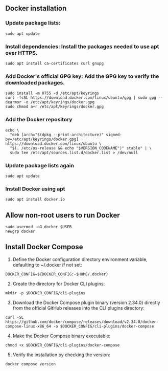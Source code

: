 ## Docker installation
### Update package lists:
```
sudo apt update
```
### Install dependencies: Install the packages needed to use apt over HTTPS.
```
sudo apt install ca-certificates curl gnupg
```
### Add Docker's official GPG key: Add the GPG key to verify the downloaded packages.
```
sudo install -m 0755 -d /etc/apt/keyrings
curl -fsSL https://download.docker.com/linux/ubuntu/gpg | sudo gpg --dearmor -o /etc/apt/keyrings/docker.gpg
sudo chmod a+r /etc/apt/keyrings/docker.gpg
```
### Add the Docker repository
```
echo \
  "deb [arch="$(dpkg --print-architecture)" signed-by=/etc/apt/keyrings/docker.gpg] https://download.docker.com/linux/ubuntu \
  "$(. /etc/os-release && echo "$VERSION_CODENAME")" stable" | \
  sudo tee /etc/apt/sources.list.d/docker.list > /dev/null
```
### Update package lists again
```
sudo apt update
```
### Install Docker using apt
```
sudo apt install docker.io 
```

## Allow non-root users to run Docker
```
sudo usermod -aG docker $USER
newgrp docker
```

## Install Docker Compose 
1. Define the Docker configuration directory environment variable, defaulting to ~/.docker if not set:
```
DOCKER_CONFIG=${DOCKER_CONFIG:-$HOME/.docker}
```

2. Create the directory for Docker CLI plugins:
```
mkdir -p $DOCKER_CONFIG/cli-plugins 
```

3. Download the Docker Compose plugin binary (version 2.34.0) directly from the official GitHub releases into the CLI plugins directory:
```
curl -SL https://github.com/docker/compose/releases/download/v2.34.0/docker-compose-linux-x86_64 -o $DOCKER_CONFIG/cli-plugins/docker-compose 
```

4. Make the Docker Compose binary executable:
```
chmod +x $DOCKER_CONFIG/cli-plugins/docker-compose 
```
5. Verify the installation by checking the version:
```
docker compose version 
```
